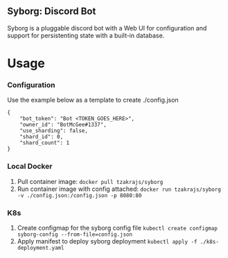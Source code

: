 ## Syborg: Discord Bot

Syborg is a pluggable discord bot with a Web UI for configuration and support for persistenting state with a built-in database.

# Usage

### Configuration
Use the example below as a template to create ./config.json
```
{
	"bot_token": "Bot <TOKEN_GOES_HERE>",
	"owner_id": "BotMcGee#1337",
	"use_sharding": false,
	"shard_id": 0,
	"shard_count": 1
}
```

### Local Docker
1. Pull container image: `docker pull tzakrajs/syborg`
1. Run container image with config attached: `docker run tzakrajs/syborg -v ./config.json:/config.json -p 8080:80`

### K8s
1. Create configmap for the syborg config file `kubectl create configmap syborg-config --from-file=config.json`
1. Apply manifest to deploy syborg deployment `kubectl apply -f ./k8s-deployment.yaml`
